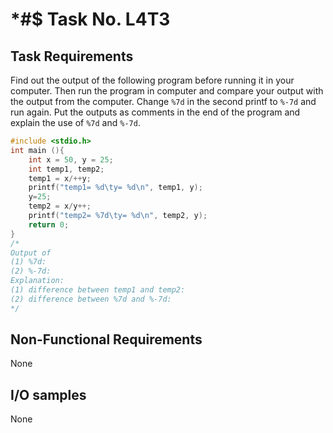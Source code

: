 # *#$ Task No. L4T3

## Task Requirements
Find out the output of the following program before running it in your computer. Then run the program in computer and compare your output with the output from the computer. Change `%7d` in the second printf to `%-7d` and run again. Put the outputs as comments in the end of the program and explain the use of `%7d` and `%-7d`.

```c
#include <stdio.h>
int main (){
    int x = 50, y = 25;
    int temp1, temp2;
    temp1 = x/++y;
    printf("temp1= %d\ty= %d\n", temp1, y);
    y=25;
    temp2 = x/y++;
    printf("temp2= %7d\ty= %d\n", temp2, y);
    return 0;
}
/* 
Output of
(1)	%7d: 
(2)	%-7d:
Explanation: 
(1)	difference between temp1 and temp2:
(2)	difference between %7d and %-7d:
*/
```

## Non-Functional Requirements

None

## I/O samples

None
